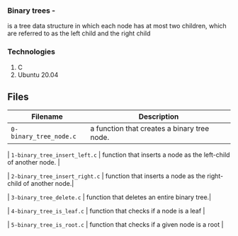 ### Binary trees -  
   is a tree data structure in which each node has at most two children, which are referred to as the left child and the right child


   ### Technologies

   1. C
   2. Ubuntu 20.04


## Files
| Filename | Description |
| -------- | ----------- |
| `0-binary_tree_node.c` | a function that creates a binary tree node.|

| `1-binary_tree_insert_left.c` |  function that inserts a node as the left-child of another node. |

| `2-binary_tree_insert_right.c` |  function that inserts a node as the right-child of another node.|


| `3-binary_tree_delete.c` | function that deletes an entire binary tree.|


| `4-binary_tree_is_leaf.c` | function that checks if a node is a leaf |

| `5-binary_tree_is_root.c` |  function that checks if a given node is a root |
